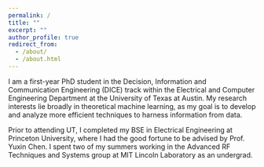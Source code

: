 ```yaml
---
permalink: /
title: ""
excerpt: ""
author_profile: true
redirect_from: 
  - /about/
  - /about.html
---
```


I am a first-year PhD student in the Decision, Information and Communication Engineering (DICE) track within the Electrical and Computer Engineering Department at the University of Texas at Austin. My research interests lie broadly in theoretical machine learning, as my goal is to develop and analyze more efficient techniques to harness information from data.

Prior to attending UT, I completed my BSE in Electrical Engineering at Princeton University, where I had the good fortune to be advised by Prof. Yuxin Chen. I spent two of my summers working in the Advanced RF Techniques and Systems group at MIT Lincoln Laboratory as an undergrad.
